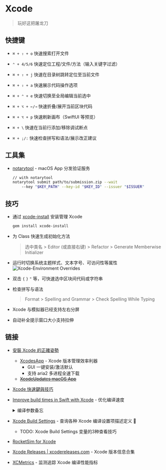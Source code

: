 # Xcode

> 玩好这把屠龙刀

## 快捷键

- `⌘ + ⇧ + o` 快速搜索打开文件

- `⌃ + 4/5/6` 快速定位工程/文件/方法（输入关键字过滤）

- `⌘ + ⇧ + j` 快速在目录树跳转定位至当前文件

- `⌘ + ⇧ + a` 快速展示代码操作选项

- `⌘ + ⌃ + e` 快速切换至全局编辑当前选中

- `⌘ + ⌥ + ←/→` 快速折叠/展开当前区块代码

- `⌘ + ⌥ + p` 快速刷新画布（SwiftUI 等预览）

- `⌘ + \` 快速在当前行添加/移除调试断点


- `⌘ + ;/:` 快速检查拼写和语法/展示改正建议

## 工具集

- [notarytool](https://developer.apple.com/wwdc21/10261) - macOS App 分发验证服务
    ```sh
    // with notarytool
    notarytool submit path/to/submission.zip --wait
        --key "$KEY_PATH" --key-id "$KEY_ID" --issuer "$ISSUER"
    ```

## 技巧

- 通过 [xcode-install](https://github.com/xcpretty/xcode-install) 安装管理 Xcode
    ```sh
    gem install xcode-install
    ```
- 为 Class 快速生成初始化方法
    
    > 选中类名 > Editor (或直接右键) > Refactor > Generate Memberwise Initializer

- 运行时切换系统主题样式、文本字号、可访问性等属性
    ![Xcode-Environment Overrides](./assets/xcode_environment_overrides.png)

- 双击 `{` `}` `"` 等，可快速选中区块间代码或字符串

- 检查拼写与语法
    > Format > Spelling and Grammar > Check Spelling While Typing

- Xcode 与模拟器已经支持左右分屏

- 自动补全提示窗口大小支持拉伸
    
## 链接

- [安裝 Xcode 的正確姿勢](https://www.notion.so/Xcode-dfbe2d934ff84b2d84e34ffceef56fe0)
    - [XcodesApp](https://github.com/RobotsAndPencils/XcodesApp) - Xcode 版本管理效率利器
        - GUI 一键安装/激活默认
        - 支持 aria2 多进程全速下载
    - ~~[XcodeUpdates macOS App](https://github.com/art-divin/XcodeUpdates)~~
- [Xcode 快速鍵與技巧](https://www.notion.so/ff93434e1b954702a8e552014f119a6b?v=4d88ab84fe8a4551b26d5a1ac13b213b)
- [Improve build times in Swift with Xcode](https://tomasznazarenko.com/improve-build-times-in-swift-with-xcode/) - 优化编译速度
    <details>
        <summary>编译参数备忘</summary>

    - -Xfrontend -warn-long-expression-type-checking=400 (apple/swift GitHub)
    - -Xfrontend -warn-long-function-bodies=400 (apple/swift GitHub)
    - -Xfrontend -debug-time-function-bodies
    </details>
- [Xcode Build Settings](https://xcodebuildsettings.com/) - 查询各种 Xcode 编译设置项描述定义 🎉
    - TODO: Xcode Build Settings 变量的3种查看技巧
- [‎RocketSim for Xcode](https://apps.apple.com/cn/app/rocketsim-for-xcode/id1504940162)
- [Xcode Releases | xcodereleases.com](https://xcodereleases.com/) - Xcode 版本信息合集
- [XCMetrics](https://xcmetrics.io/) - 监测追踪 Xcode 编译性能指标
